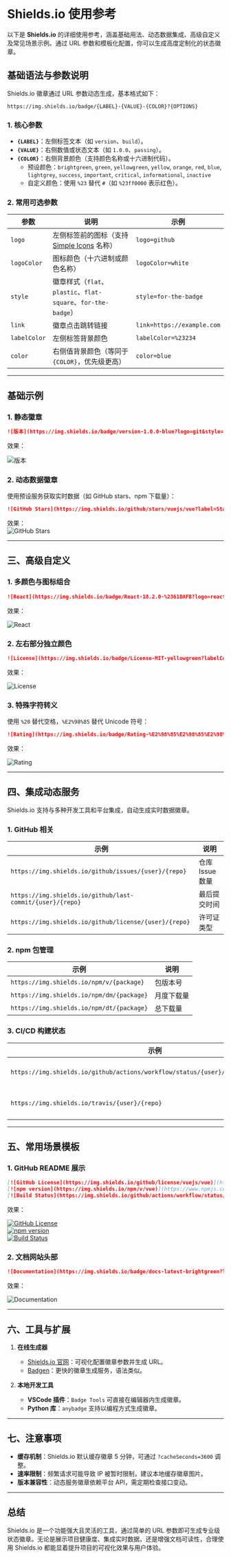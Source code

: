 # Shields.io 使用参考

以下是 **Shields.io** 的详细使用参考，涵盖基础用法、动态数据集成、高级自定义及常见场景示例。通过 URL 参数和模板化配置，你可以生成高度定制化的状态徽章。

## 基础语法与参数说明

Shields.io 徽章通过 URL 参数动态生成，基本格式如下：  

```text
https://img.shields.io/badge/{LABEL}-{VALUE}-{COLOR}?{OPTIONS}
```

### 1. 核心参数

- **`{LABEL}`**：左侧标签文本（如 `version`、`build`）。  
- **`{VALUE}`**：右侧数值或状态文本（如 `1.0.0`、`passing`）。  
- **`{COLOR}`**：右侧背景颜色（支持颜色名称或十六进制代码）。  
  - 预设颜色：`brightgreen`, `green`, `yellowgreen`, `yellow`, `orange`, `red`, `blue`, `lightgrey`, `success`, `important`, `critical`, `informational`, `inactive`  
  - 自定义颜色：使用 `%23` 替代 `#`（如 `%23ff0000` 表示红色）。

### 2. 常用可选参数

| 参数          | 说明                                                                 | 示例                          |
|---------------|----------------------------------------------------------------------|-------------------------------|
| `logo`        | 左侧标签前的图标（支持 [Simple Icons](https://simpleicons.org/) 名称） | `logo=github`                 |
| `logoColor`   | 图标颜色（十六进制或颜色名称）                                       | `logoColor=white`             |
| `style`       | 徽章样式（`flat`、`plastic`、`flat-square`、`for-the-badge`）         | `style=for-the-badge`         |
| `link`        | 徽章点击跳转链接                                                     | `link=https://example.com`    |
| `labelColor`  | 左侧标签背景颜色                                                     | `labelColor=%23234`           |
| `color`       | 右侧值背景颜色（等同于 `{COLOR}`，优先级更高）                        | `color=blue`                  |

---

## 基础示例

### 1. 静态徽章

```markdown
![版本](https://img.shields.io/badge/version-1.0.0-blue?logo=git&style=flat-square)
```

效果：  

![版本](https://img.shields.io/badge/version-1.0.0-blue?logo=git&style=flat-square)

### **2. 动态数据徽章**

使用预设服务获取实时数据（如 GitHub stars、npm 下载量）：

```markdown
![GitHub Stars](https://img.shields.io/github/stars/vuejs/vue?label=Stars&logo=github)
```

效果：  
![GitHub Stars](https://img.shields.io/github/stars/vuejs/vue?label=Stars&logo=github)

---

## **三、高级自定义**

### **1. 多颜色与图标组合**

```markdown
![React](https://img.shields.io/badge/React-18.2.0-%2361DAFB?logo=react&logoColor=white&style=plastic)
```

效果：  

![React](https://img.shields.io/badge/React-18.2.0-%2361DAFB?logo=react&logoColor=white&style=plastic)

### **2. 左右部分独立颜色**

```markdown
![License](https://img.shields.io/badge/License-MIT-yellowgreen?labelColor=lightgrey&logo=apache)
```

效果：  

![License](https://img.shields.io/badge/License-MIT-yellowgreen?labelColor=lightgrey&logo=apache)

### **3. 特殊字符转义**

使用 `%20` 替代空格，`%E2%98%85` 替代 Unicode 符号：

```markdown
![Rating](https://img.shields.io/badge/Rating-%E2%98%85%E2%98%85%E2%98%85%E2%98%85%E2%98%85-gold)
```

效果：  

![Rating](https://img.shields.io/badge/Rating-%E2%98%85%E2%98%85%E2%98%85%E2%98%85%E2%98%85-gold)

---

## **四、集成动态服务**

Shields.io 支持与多种开发工具和平台集成，自动生成实时数据徽章。

### **1. GitHub 相关**

| 示例                                                                 | 说明                     |
|----------------------------------------------------------------------|--------------------------|
| `https://img.shields.io/github/issues/{user}/{repo}`                 | 仓库 Issue 数量          |
| `https://img.shields.io/github/last-commit/{user}/{repo}`            | 最后提交时间             |
| `https://img.shields.io/github/license/{user}/{repo}`                | 许可证类型               |

### **2. npm 包管理**

| 示例                                                                 | 说明                     |
|----------------------------------------------------------------------|--------------------------|
| `https://img.shields.io/npm/v/{package}`                             | 包版本号                 |
| `https://img.shields.io/npm/dm/{package}`                            | 月度下载量               |
| `https://img.shields.io/npm/dt/{package}`                            | 总下载量                 |

### **3. CI/CD 构建状态**

| 示例                                                                 | 说明                     |
|----------------------------------------------------------------------|--------------------------|
| `https://img.shields.io/github/actions/workflow/status/{user}/{repo}/{workflow}.yml` | GitHub Actions 状态      |
| `https://img.shields.io/travis/{user}/{repo}`                        | Travis CI 构建状态       |

---

## **五、常用场景模板**

### **1. GitHub README 展示**

```markdown
[![GitHub License](https://img.shields.io/github/license/vuejs/vue)](https://github.com/vuejs/vue)
[![npm version](https://img.shields.io/npm/v/vue)](https://www.npmjs.com/package/vue)
[![Build Status](https://img.shields.io/github/actions/workflow/status/vuejs/vue/ci.yml)](https://github.com/vuejs/vue/actions)
```

效果：  

[![GitHub License](https://img.shields.io/github/license/vuejs/vue)](https://github.com/vuejs/vue)  
[![npm version](https://img.shields.io/npm/v/vue)](https://www.npmjs.com/package/vue)  
[![Build Status](https://img.shields.io/github/actions/workflow/status/vuejs/vue/ci.yml)](https://github.com/vuejs/vue/actions)

### **2. 文档网站头部**

```markdown
![Documentation](https://img.shields.io/badge/docs-latest-brightgreen?logo=gitbook&style=for-the-badge)
```

效果：  

![Documentation](https://img.shields.io/badge/docs-latest-brightgreen?logo=gitbook&style=for-the-badge)

---

## **六、工具与扩展**

1. **在线生成器**  

   - [Shields.io 官网](https://shields.io/)：可视化配置徽章参数并生成 URL。
   - [Badgen](https://badgen.net/)：更快的徽章生成服务，语法类似。

2. **本地开发工具**  
   - **VSCode 插件**：`Badge Tools` 可直接在编辑器内生成徽章。
   - **Python 库**：`anybadge` 支持以编程方式生成徽章。

---

## **七、注意事项**

- **缓存机制**：Shields.io 默认缓存徽章 5 分钟，可通过 `?cacheSeconds=3600` 调整。
- **速率限制**：频繁请求可能导致 IP 被暂时限制，建议本地缓存徽章图片。
- **版本兼容性**：动态服务徽章依赖平台 API，需定期检查接口变动。

---

## **总结**

Shields.io 是一个功能强大且灵活的工具，通过简单的 URL 参数即可生成专业级状态徽章。无论是展示项目健康度、集成实时数据，还是增强文档可读性，合理使用 Shields.io 都能显着提升项目的可视化效果与用户体验。